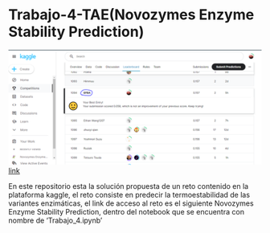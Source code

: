 # Trabajo-4-TAE(Novozymes Enzyme Stability Prediction)
![](https://github.com/Efbarrientosa/Trabajo-4-TAE/blob/main/Captura.PNG)
[link](https://www.kaggle.com/competitions/novozymes-enzyme-stability-prediction/overview)

En este repositorio esta la solución propuesta de un  reto contenido en la plataforma kaggle, el reto consiste en predecir la termoestabilidad de las variantes enzimáticas, el link de acceso al reto es el siguiente Novozymes Enzyme Stability Prediction, dentro del notebook que se encuentra con nombre de ‘Trabajo_4.ipynb’
